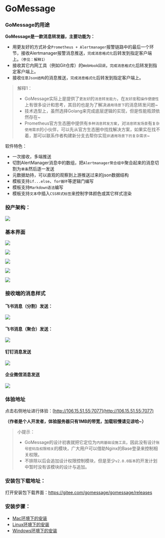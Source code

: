 # GoMessage

### GoMessage的用途

**GoMessage是一款消息转发器，主要功能为：**

- 用更友好的方式补全`Prometheus + Alertmanager`报警链路中的最后一个环节，接收Alertmanager报警消息推送，`完成消息格式化`后转发到指定客户端上。`（参见：解释1）`
- 接收其它内网工具（例如Git仓库）的`WebHook回调`，`完成消息格式化`后转发到指定客户端上。
- 接收`任意Json结构`的消息推送，`完成消息格式化`后转发到指定客户端上。

> 解释1：
> - GoMessage实际上是提供了`更友好`的`消息转发能力`，在`友好度`和`操作便捷性`上有很多设计和思考，其目的也是为了解决`通用场景下`的消息转发问题~
> - 技术选型上，虽然选择Golang来完成底层逻辑的实现，但是性能瓶颈依然存在~
> - Prometheus官方生态圈中提供有`多种消息转发方案`，对`消息转发场景`有`复杂使用需求`的小伙伴，可以先从官方生态圈中找找解决方案，如果实在找不着，那可以联系作者构建新分支去帮你实现`非通用场景下的复杂需求`~



软件特色：

- 一次接收，多端推送
- 切割AlertManager消息中的数组，把`Alertmanager聚合组中`聚合起来的消息切割为`单条`然后逐一发送
- 元数据劫持，可以直观的观察到上游推送过来的json数据结构
- 模板支持`if...else`、`for循环`等逻辑门编写
- 模板支持`Markdown语法`编写
- 模板支持`文本`中插入`CSS样式标签`来控制字体颜色或其它样式渲染

### 投产架构：

![](https://img.taycc.com/2021-12-27-GoMessage的作用.png)

### 基本界面

![](https://img.taycc.com/2021-12-27-9HOAd2.png)

![](https://img.taycc.com/2021-12-27-UEgRNZ.png)

![](https://img.taycc.com/2021-12-27-rWvtmd.png)

![](https://img.taycc.com/2021-12-27-l2EmY0.png)

![](https://img.taycc.com/2021-12-27-NlUd9w.png)

### 接收端的消息样式

#### 飞书消息（分割）发送：

![](https://img.taycc.com/2021-12-27-nL4rRM.png)

#### 飞书消息（聚合）发送：

![](https://img.taycc.com/2021-12-27-kkFxHD.png)

#### 钉钉消息发送

![](https://img.taycc.com/2021-12-27-3hlvkE.png)

#### 企业微信消息发送

![](https://img.taycc.com/2021-12-27-DF6T9p.png)


### 体验地址

点击右侧地址进行体验：[http://106.15.51.55:7077](http://106.15.51.55:7077)

**（作者是个人开发者，体验服务器只有1MB的带宽，加载较慢请见谅哈~）**

> 小提示：
> - GoMessage的设计初衷就把它定位为`内网基础设施工具`，因此没有设计`账号密码及权限相关`的模块，广大用户可以借助Nginx的Base登录来控制相关权限。
> - 不排除以后会追加设计权限控制模块，但是至少`v2.0.0版本`的开发计划中暂时没有该模块的设计与追加。

### 安装包下载地址：

打开安装包下载界面：https://gitee.com/gomessage/gomessage/releases

### 安装步骤：

- [Mac环境下的安装](https://gitee.com/gomessage/gomessage/blob/master/docs/install.md#linux%E7%8E%AF%E5%A2%83%E5%AE%89%E8%A3%85)
- [Linux环境下的安装](https://gitee.com/gomessage/gomessage/blob/master/docs/install.md#linux%E7%8E%AF%E5%A2%83%E5%AE%89%E8%A3%85)
- [Windows环境下的安装](https://gitee.com/gomessage/gomessage/blob/master/docs/install.md#linux%E7%8E%AF%E5%A2%83%E5%AE%89%E8%A3%85)
